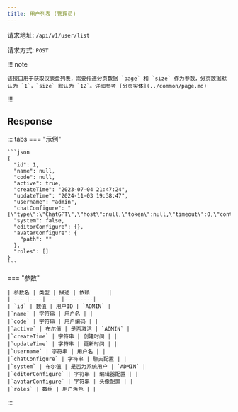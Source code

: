 ```yaml
---
title: 用户列表 (管理员)
---
```


请求地址: `/api/v1/user/list`

请求方式: `POST`

!!! note

    该接口用于获取仪表盘列表，需要传递分页数据 `page` 和 `size` 作为参数，分页数据默认为 `1`，`size` 默认为 `12`。详细参考 [分页实体](../common/page.md)
!!!

## Response

::: tabs
=== "示例"

    ```json
    {
      "id": 1,
      "name": null,
      "code": null,
      "active": true,
      "createTime": "2023-07-04 21:47:24",
      "updateTime": "2024-11-03 19:38:47",
      "username": "admin",
      "chatConfigure": "{\"type\":\"ChatGPT\",\"host\":null,\"token\":null,\"timeout\":0,\"contentCount\":5}",
      "system": false,
      "editorConfigure": {},
      "avatarConfigure": {
        "path": ""
      },
      "roles": []
    }
    ```

=== "参数"

    | 参数名 | 类型 | 描述 | 依赖      |
    | --- |----| --- |---------|
    | `id` | 数值 | 用户ID | `ADMIN` |
    |`name` | 字符串 | 用户名 | |
    |`code` | 字符串 | 用户编码 | |
    |`active` | 布尔值 | 是否激活 | `ADMIN` |
    |`createTime` | 字符串 | 创建时间 | |
    |`updateTime` | 字符串 | 更新时间 | |
    |`username` | 字符串 | 用户名 | |
    |`chatConfigure` | 字符串 | 聊天配置 | |
    |`system` | 布尔值 | 是否为系统用户 | `ADMIN` |
    |`editorConfigure` | 字符串 | 编辑器配置 | |
    |`avatarConfigure` | 字符串 | 头像配置 | |
    |`roles` | 数组 | 用户角色 | |
:::